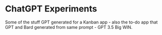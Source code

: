 # ChatGPT Experiments 
 Some of the stuff GPT generated for a Kanban app - also the to-do app that GPT and Bard generated from same prompt - GPT 3.5 Big WIN. 
